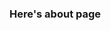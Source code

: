<html>

<body>  
<h3>Here's about page<h3>
  <script>
  window.alert("There it is!");
    <script>
  </body>
  </html>
  
